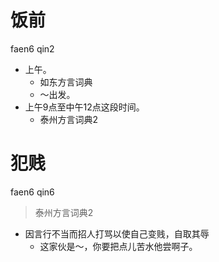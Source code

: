 # 饭前
faen6 qin2
+ 上午。
  * 如东方言词典
  - ～出发。
+ 上午9点至中午12点这段时间。
  * 泰州方言词典2

# 犯贱
faen6 qin6
> 泰州方言词典2
- 因言行不当而招人打骂以使自己变贱，自取其辱
  - 这家伙是～，你要把点儿苦水他尝啊子。
